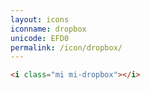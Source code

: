 ```yaml
---
layout: icons
iconname: dropbox
unicode: EFD0
permalink: /icon/dropbox/
---
```


``` html
<i class="mi mi-dropbox"></i>
```
